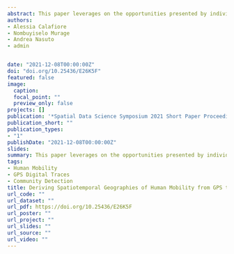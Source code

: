 ```yaml
---
abstract: This paper leverages on the opportunities presented by individual level GPS data to study human mobility. It develops a methodology to understand the spatio-temporal properties of collective movements using network science. Through a spatially-weighted community detection approach, we derived functional neighbourhoods from human mobility patterns from GPS data and analyse the extent to which they vary across time. The results show that while the overall city structure remains stable, functional neighbourhoods tend to contract and expand over the course of the day. This work proposes a methodological framework and emphasises the importance of detecting short-term structural changes in cities based on human mobility.
authors:
- Alessia Calafiore
- Nombuyiselo Murage
- Andrea Nasuto
- admin


date: "2021-12-08T00:00:00Z"
doi: "doi.org/10.25436/E26K5F"
featured: false
image:
  caption: 
  focal_point: ""
  preview_only: false
projects: []
publication: '*Spatial Data Science Symposium 2021 Short Paper Proceedings*'
publication_short: ""
publication_types:
- "1"
publishDate: "2021-12-08T00:00:00Z"
slides: 
summary: This paper leverages on the opportunities presented by individual level GPS data to study human mobility.
tags:
- Human Mobility
- GPS Digital Traces
- Community Detection
title: Deriving Spatiotemporal Geographies of Human Mobility from GPS traces
url_code: ""
url_dataset: ""
url_pdf: https://doi.org/10.25436/E26K5F
url_poster: ""
url_project: ""
url_slides: ""
url_source: ""
url_video: ""
---
```

